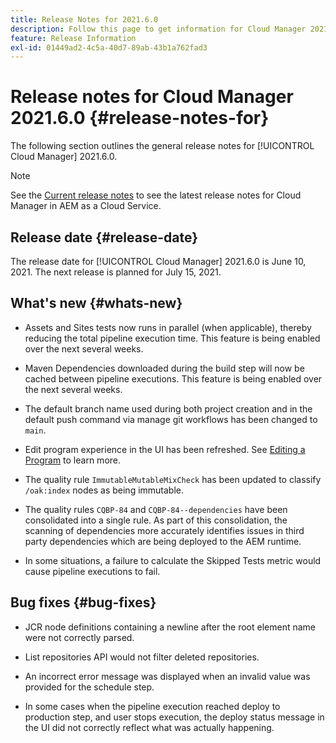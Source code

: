 ```yaml
---
title: Release Notes for 2021.6.0
description: Follow this page to get information for Cloud Manager 2021.6.0.
feature: Release Information
exl-id: 01449ad2-4c5a-40d7-89ab-43b1a762fad3
---
```

# Release notes for Cloud Manager 2021.6.0 {#release-notes-for}

The following section outlines the general release notes for [!UICONTROL Cloud Manager] 2021.6.0.

>[!NOTE]
>See the [Current release notes](https://experienceleague.adobe.com/docs/experience-manager-cloud-service/onboarding/getting-access/release-notes-cloud-manager/release-notes-cm-current.html?lang=en#getting-access) to see the latest release notes for Cloud Manager in AEM as a Cloud Service.

## Release date {#release-date}

The release date for [!UICONTROL Cloud Manager] 2021.6.0 is June 10, 2021.
The next release is planned for July 15, 2021.

## What's new {#whats-new}

* Assets and Sites tests now runs in parallel (when applicable), thereby reducing the total pipeline execution time. This feature is being enabled over the next several weeks.

* Maven Dependencies downloaded during the build step will now be cached between pipeline executions. This feature is being enabled over the next several weeks. 

* The default branch name used during both project creation and  in the default push command via manage git workflows has been changed to `main`. 

* Edit program experience in the UI has been refreshed. See [Editing a Program](/help/getting-started/program-setup.md#editing-program) to learn more.

* The quality rule `ImmutableMutableMixCheck` has been updated to classify `/oak:index` nodes as being immutable.

* The quality rules `CQBP-84` and `CQBP-84--dependencies` have been consolidated into a single rule. As part of this consolidation, the scanning of dependencies more accurately identifies issues in third party dependencies which are being deployed to the AEM runtime.

* In some situations, a failure to calculate the Skipped Tests metric would cause pipeline executions to fail.

## Bug fixes {#bug-fixes}

* JCR node definitions containing a newline after the root element name were not correctly parsed.

* List repositories API would not filter deleted repositories.

* An incorrect error message was displayed when an invalid value was provided for the schedule step. 

* In some cases when the pipeline execution reached deploy to production step, and user stops execution, the deploy status  message in the UI did not correctly reflect what was actually happening.
